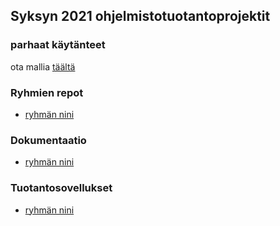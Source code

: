 ## Syksyn 2021 ohjelmistotuotantoprojektit

### parhaat käytänteet

ota mallia [täältä](https://github.com/ohtu-ohjaajat/OhTuHistory/blob/master/reference.md)

### Ryhmien repot

- [ryhmän nini](https://github.com/linkki)

### Dokumentaatio
- [ryhmän nini](https://github.com/linkki)

### Tuotantosovellukset
- [ryhmän nini](https://github.com/linkki)
